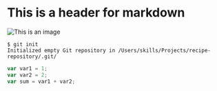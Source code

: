 # This is a header for markdown

![This is an image](https://octodex.github.com/images/yaktocat.png)

```
$ git init
Initialized empty Git repository in /Users/skills/Projects/recipe-repository/.git/
```
``` javascript
var var1 = 1;
var var2 = 2;
var sum = var1 + var2;
```
